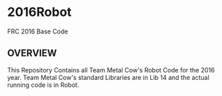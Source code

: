 # 2016Robot
FRC 2016 Base Code

## OVERVIEW

This Repository Contains all Team Metal Cow's Robot Code for the 2016 year. Team Metal Cow's standard Libraries are in Lib 14 and the actual running code is in Robot.
